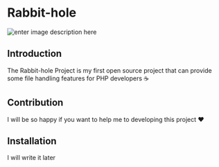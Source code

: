 # Rabbit-hole

![enter image description here](https://visiblechild.com/wp-content/uploads/2019/12/rabbit-hole.jpeg)

## Introduction
The Rabbit-hole Project is my first open source project that can provide some file handling features for PHP developers ☕

## Contribution
I will be so happy if you want to help me to developing this project ❤️

## Installation
I will write it later